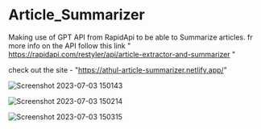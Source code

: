 # Article_Summarizer

Making use of GPT API from RapidApi to be able to Summarize articles. fr more info on the API follow this link " https://rapidapi.com/restyler/api/article-extractor-and-summarizer "

check out the site - "https://athul-article-summarizer.netlify.app/"

![Screenshot 2023-07-03 150143](https://github.com/athulnairrr/Article_Summarizer/assets/132225542/87632f19-92f9-49a1-bf4b-1285bd23dd45)

![Screenshot 2023-07-03 150214](https://github.com/athulnairrr/Article_Summarizer/assets/132225542/eac8f95f-ca49-4595-a0d1-a7683a571a61)

![Screenshot 2023-07-03 150315](https://github.com/athulnairrr/Article_Summarizer/assets/132225542/0a317d1d-8294-4436-a2de-9df90bbe2619)

